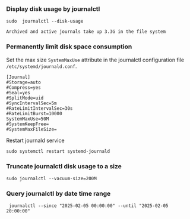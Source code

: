 ### Display disk usage by journalctl

```
sudo  journalctl --disk-usage
```

```
Archived and active journals take up 3.3G in the file system
```

### Permanently limit disk space consumption

Set the max size `SystemMaxUse` attribute in the journalctl configuration file `/etc/systemd/journald.conf`.

```
[Journal]
#Storage=auto
#Compress=yes
#Seal=yes
#SplitMode=uid
#SyncIntervalSec=5m
#RateLimitIntervalSec=30s
#RateLimitBurst=10000
SystemMaxUse=50M
#SystemKeepFree=
#SystemMaxFileSize=
```

Restart journald service

```
sudo systemctl restart systemd-journald
```

### Truncate journalctl disk usage to a size

```
sudo journalctl --vacuum-size=200M
```

### Query journalctl by date time range

```
 journalctl --since "2025-02-05 00:00:00" --until "2025-02-05 20:00:00"
```
